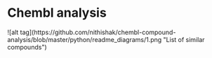 <h1> Chembl analysis </h1>
![alt tag](https://github.com/nithishak/chembl-compound-analysis/blob/master/python/readme_diagrams/1.png "List of similar compounds") 
